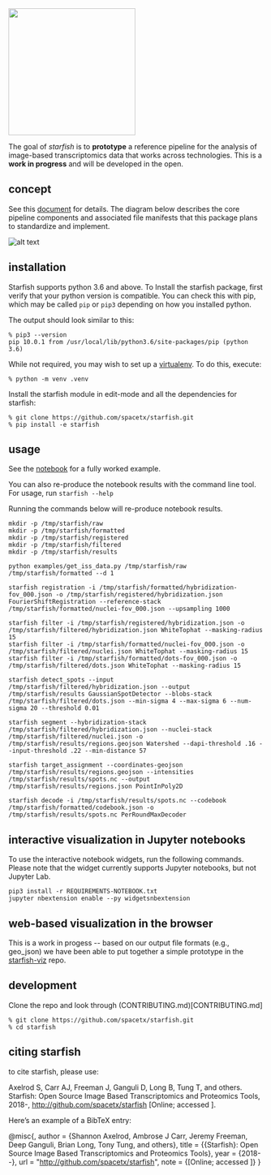 <img src="https://github.com/chanzuckerberg/starfish/raw/master/design/logo.png" width="250">

The goal of *starfish* is to **prototype** a reference pipeline for the analysis of image-based transcriptomics data that works across technologies. This is a **work in progress** and will be developed in the open.

## concept
See this [document](https://docs.google.com/document/d/1IHIngoMKr-Tnft2xOI3Q-5rL3GSX2E3PnJrpsOX5ZWs/edit?usp=sharing) for details. The diagram below describes the core pipeline components and associated file manifests that this package plans to standardize and implement.

![alt text](https://github.com/chanzuckerberg/starfish/raw/master/design/pipeline-diagram.png "candidate pipeline")

## installation
Starfish supports python 3.6 and above. To Install the starfish package, first verify that your python version is compatible. You can check this with pip, which may be called `pip` or `pip3` depending on how you installed python.

The output should look similar to this:
```
% pip3 --version
pip 10.0.1 from /usr/local/lib/python3.6/site-packages/pip (python 3.6)
```

While not required, you may wish to set up a [virtualenv](https://virtualenv.pypa.io/en/stable/). To do this, execute:
```
% python -m venv .venv
```

Install the starfish module in edit-mode and all the dependencies for starfish:
```
% git clone https://github.com/spacetx/starfish.git
% pip install -e starfish
```

## usage
See the [notebook](notebooks/ISS_Simple_tutorial_-_Mouse_vs._Human_Fibroblasts.ipynb) for a fully worked example.

You can also re-produce the notebook results with the command line tool. For usage, run `starfish --help`

Running the commands below will re-produce notebook results.
```
mkdir -p /tmp/starfish/raw
mkdir -p /tmp/starfish/formatted
mkdir -p /tmp/starfish/registered
mkdir -p /tmp/starfish/filtered
mkdir -p /tmp/starfish/results

python examples/get_iss_data.py /tmp/starfish/raw /tmp/starfish/formatted --d 1

starfish registration -i /tmp/starfish/formatted/hybridization-fov_000.json -o /tmp/starfish/registered/hybridization.json FourierShiftRegistration --reference-stack /tmp/starfish/formatted/nuclei-fov_000.json --upsampling 1000

starfish filter -i /tmp/starfish/registered/hybridization.json -o /tmp/starfish/filtered/hybridization.json WhiteTophat --masking-radius 15
starfish filter -i /tmp/starfish/formatted/nuclei-fov_000.json -o /tmp/starfish/filtered/nuclei.json WhiteTophat --masking-radius 15
starfish filter -i /tmp/starfish/formatted/dots-fov_000.json -o /tmp/starfish/filtered/dots.json WhiteTophat --masking-radius 15

starfish detect_spots --input /tmp/starfish/filtered/hybridization.json --output /tmp/starfish/results GaussianSpotDetector --blobs-stack /tmp/starfish/filtered/dots.json --min-sigma 4 --max-sigma 6 --num-sigma 20 --threshold 0.01

starfish segment --hybridization-stack /tmp/starfish/filtered/hybridization.json --nuclei-stack /tmp/starfish/filtered/nuclei.json -o /tmp/starfish/results/regions.geojson Watershed --dapi-threshold .16 --input-threshold .22 --min-distance 57

starfish target_assignment --coordinates-geojson /tmp/starfish/results/regions.geojson --intensities /tmp/starfish/results/spots.nc --output /tmp/starfish/results/regions.json PointInPoly2D

starfish decode -i /tmp/starfish/results/spots.nc --codebook /tmp/starfish/formatted/codebook.json -o /tmp/starfish/results/spots.nc PerRoundMaxDecoder
```

## interactive visualization in Jupyter notebooks

To use the interactive notebook widgets, run the following commands. Please note that the widget currently 
supports Jupyter notebooks, but not Jupyter Lab. 
```
pip3 install -r REQUIREMENTS-NOTEBOOK.txt
jupyter nbextension enable --py widgetsnbextension
```

## web-based visualization in the browser
This is a work in progess -- based on our output file formats (e.g., geo_json) we have been able to put together a simple prototype in the [starfish-viz](https://github.com/spacetx/starfish-viz) repo.

## development

Clone the repo and look through (CONTRIBUTING.md)[CONTRIBUTING.md]
```
% git clone https://github.com/spacetx/starfish.git
% cd starfish
```

## citing starfish

to cite starfish, please use: 

Axelrod S, Carr AJ, Freeman J, Ganguli D, Long B, Tung T, and others. 
Starfish: Open Source Image Based Transcriptomics and Proteomics Tools, 2018-, 
http://github.com/spacetx/starfish [Online; accessed <date>].

Here’s an example of a BibTeX entry:

@misc{,
author = {Shannon Axelrod, Ambrose J Carr, Jeremy Freeman, Deep Ganguli, Brian Long, Tony Tung, and others},
title = {{Starfish}: Open Source Image Based Transcriptomics and Proteomics Tools},
year = {2018--},
url = "http://github.com/spacetx/starfish",
note = {[Online; accessed <date>]}
}

